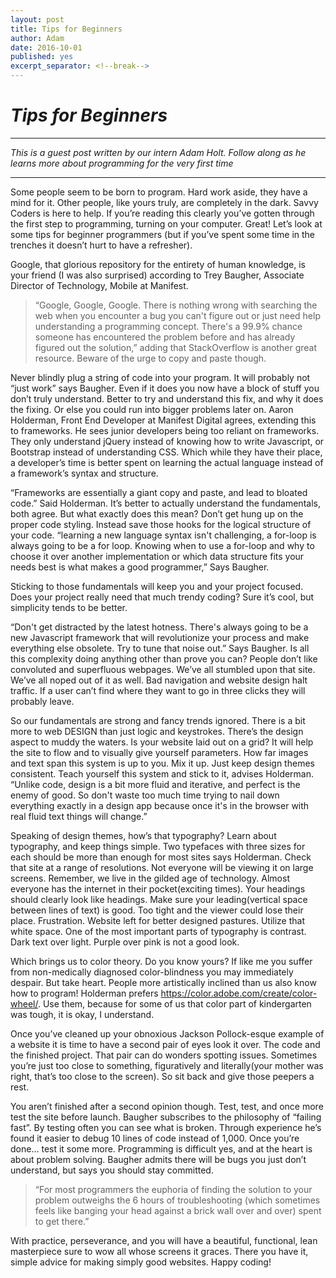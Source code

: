```yaml
---
layout: post
title: Tips for Beginners
author: Adam
date: 2016-10-01
published: yes
excerpt_separator: <!--break-->
---
```


# _Tips for Beginners_ #

<!--break-->
---

_This is a guest post written by our intern Adam Holt. Follow along as he learns more about programming for the very first time_

---

 Some people seem to be born to program.  Hard work aside, they have a mind for it.  Other people, like yours truly, are completely in the dark.  Savvy Coders is here to help.  If you’re reading this clearly you’ve gotten through the first step to programming, turning on your computer. Great! Let’s look at some tips for beginner programmers (but if you’ve spent some time in the trenches it doesn’t hurt to have a refresher).

 Google, that glorious repository for the entirety of human knowledge, is your friend (I was also surprised) according to Trey Baugher, Associate Director of Technology, Mobile at Manifest.

> “Google, Google, Google.  There is nothing wrong with searching the web when you encounter a bug you can't figure out or just need help understanding a programming concept.  There's a 99.9% chance someone has encountered the problem before and has already figured out the solution,” adding that StackOverflow  is another great resource.  Beware of the urge to copy and paste though.

 Never blindly plug a string of code into your program.  It will probably not “just work” says Baugher.  Even if it does you now have a block of stuff you don’t truly understand.  Better to try and understand this fix, and why it does the fixing.  Or else you could run into bigger problems later on.  Aaron Holderman, Front End Developer at Manifest Digital agrees, extending this to frameworks.  He sees junior developers being too reliant on frameworks.  They only understand jQuery instead of knowing how to write Javascript, or Bootstrap instead of understanding CSS.  Which while they have their place, a developer’s time is better spent on learning the actual language instead of a framework’s syntax and structure.

 “Frameworks are essentially a giant copy and paste, and lead to bloated code.” Said Holderman.
It’s better to actually understand the fundamentals, both agree.  But what exactly does this mean?
 Don’t get hung up on the proper code styling.  Instead save those hooks for the logical structure of your code.  “learning a new language syntax isn't challenging, a for-loop is always going to be a for loop.  Knowing when to use a for-loop and why to choose it over another implementation or which data structure fits your needs best is what makes a good programmer,” Says Baugher.

 Sticking to those fundamentals will keep you and your project focused.  Does your project really need that much trendy coding? Sure it’s cool, but simplicity tends to be better.  

 “Don't get distracted by the latest hotness.  There's always going to be a new Javascript framework that will revolutionize your process and make everything else obsolete.  Try to tune that noise out.” Says Baugher.
 Is all this complexity doing anything other than prove you can? People don’t like convoluted and superfluous webpages.  We’ve all stumbled upon that site.  We’ve all noped out of it as well.  Bad navigation and website design halt traffic.  If a user can’t find where they want to go in three clicks they will probably leave.

 So our fundamentals are strong and fancy trends ignored.  There is a bit more to web DESIGN than just logic and keystrokes.  There’s the design aspect to muddy the waters.  Is your website laid out on a grid? It will help the site to flow and to visually give yourself parameters.  How far images and text span this system is up to you.  Mix it up. Just keep design themes consistent.  Teach yourself this system and stick to it, advises Holderman.
 “Unlike code, design is a bit more fluid and iterative, and perfect is the enemy of good. So don't waste too much time trying to nail down everything exactly in a design app because once it's in the browser with real fluid text things will change.”

 Speaking of design themes, how’s that typography? Learn about typography, and keep things simple. Two typefaces with three sizes for each should be more than enough for most sites says Holderman.  Check that site at a range of resolutions.  Not everyone will be viewing it on large screens.  Remember, we live in the gilded age of technology.  Almost everyone has the internet in their pocket(exciting times).  Your headings should clearly look like headings.  Make sure your leading(vertical space between lines of text) is good.  Too tight and the viewer could lose their place.  Frustration.  Website left for better designed pastures.  Utilize that white space.  One of the most important parts of typography is contrast.  Dark text over light.  Purple over pink is not a good look.

 Which brings us to color theory.  Do you know yours?  If like me you suffer from non-medically diagnosed color-blindness you may immediately despair.  But take heart.  People more artistically inclined than us also know how to program! Holderman prefers https://color.adobe.com/create/color-wheel/.  Use them, because for some of us that color part of kindergarten was tough, it is okay, I understand.

 Once you’ve cleaned up your obnoxious Jackson Pollock-esque example of a website it is time to have a second pair of eyes look it over.  The code and the finished project.  That pair can do wonders spotting issues.  Sometimes you’re just too close to something, figuratively and literally(your mother was right, that’s too close to the screen). So sit back and give those peepers a rest.

 You aren’t finished after a second opinion though.  Test, test, and once more test the site before launch.  Baugher subscribes to the philosophy of “failing fast”.  By testing often you can see what is broken.  Through experience he’s found it easier to debug 10 lines of code instead of 1,000.  Once you’re done… test it some more.  Programming is difficult yes, and at the heart is about problem solving.  Baugher admits there will be bugs you just don’t understand, but says you should stay committed.

 >“For most programmers the euphoria of finding the solution to your problem outweighs the 6 hours of troubleshooting (which sometimes feels like banging your head against a brick wall over and over) spent to get there.”

 With practice, perseverance, and  you will have a beautiful, functional, lean masterpiece sure to wow all whose screens it graces.  There you have it, simple advice for making simply good websites.  Happy coding!
